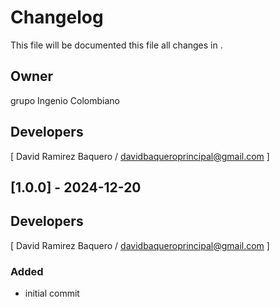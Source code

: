 # Changelog
This file will be documented this file all changes in .

 ## Owner
 grupo Ingenio Colombiano

 ## Developers
[ David Ramirez Baquero / davidbaqueroprincipal@gmail.com ] 

## [1.0.0] - 2024-12-20
## Developers
[ David Ramirez Baquero / davidbaqueroprincipal@gmail.com ]

### Added
- initial commit

